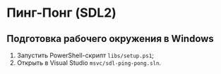 # Пинг-Понг (SDL2)

## Подготовка рабочего окружения в Windows

1. Запустить PowerShell-скрипт `libs/setup.ps1`;
2. Открыть в Visual Studio `msvc/sdl-ping-pong.sln`.
